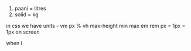 1. paani = litres
2. solid = kg

in css we have units - vm px % vh max-height min max em rem
px = 1px = 1px on screen

when i
